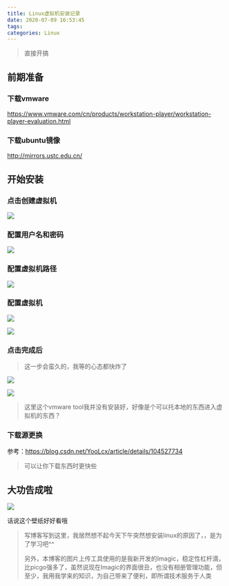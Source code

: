 ```yaml
---
title: Linux虚拟机安装记录
date: 2020-07-09 16:53:45
tags:
categories: Linux
---
```

> 直接开搞

## 前期准备
### 下载vmware
https://www.vmware.com/cn/products/workstation-player/workstation-player-evaluation.html
### 下载ubuntu镜像
http://mirrors.ustc.edu.cn/

## 开始安装
### 点击创建虚拟机
![](https://cdn.jsdelivr.net/gh/fushaolei/img2/20200709231234.png)

### 配置用户名和密码

![](https://cdn.jsdelivr.net/gh/fushaolei/img2/20200709232838.png)

### 配置虚拟机路径

![](https://cdn.jsdelivr.net/gh/fushaolei/img2/20200709232944.png)

### 配置虚拟机

![](https://cdn.jsdelivr.net/gh/fushaolei/img2/20200709233022.png)

![](https://cdn.jsdelivr.net/gh/fushaolei/img2/20200709233124.png)

### 点击完成后

> 这一步会蛮久的，我等的心态都快炸了

![](https://cdn.jsdelivr.net/gh/fushaolei/img2/20200709233221.png)

![](https://cdn.jsdelivr.net/gh/fushaolei/img2/20200709233237.png)
> 这里这个vmware tool我并没有安装好，好像是个可以托本地的东西进入虚拟机的东西？

### 下载源更换
参考：https://blog.csdn.net/YooLcx/article/details/104527734

> 可以让你下载东西时更快些

## 大功告成啦
![](https://cdn.jsdelivr.net/gh/fushaolei/img2/20200709233715.png)

话说这个壁纸好好看哦

> 写博客写到这里，我居然想不起今天下午突然想安装linux的原因了，，是为了学习吧^^
>
> 另外，本博客的图片上传工具使用的是我新开发的Imagic，稳定性杠杆滴，比picgo强多了，虽然说现在Imagic的界面很丑，也没有相册管理功能，但至少，我用我学来的知识，为自己带来了便利，即所谓技术服务于人类
